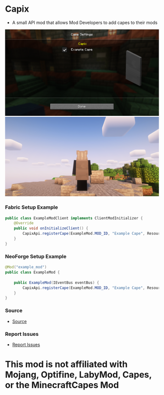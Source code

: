 # Capix
- A small API mod that allows Mod Developers to add capes to their mods

![Config Screen](https://github.com/ChorusTeam/Capix/raw/master/config_screen.png)
![Example Cape](https://github.com/ChorusTeam/Capix/raw/master/cape_example.png)
### Fabric Setup Example

```java
public class ExampleModClient implements ClientModInitializer {
    @Override
    public void onInitializeClient() {
        CapixApi.registerCape(ExampleMod.MOD_ID, "Example Cape", ResourceLocation.fromNamespaceAndPath("example_mod", "textures/example_cape.png"), "https://raw.githubusercontent.com/ExampleTeam/Example/master/namelist.txt");
    }
}
```

### NeoForge Setup Example
```java
@Mod("example_mod")
public class ExampleMod {

    public ExampleMod(IEventBus eventBus) {
        CapixApi.registerCape(ExampleMod.MOD_ID, "Example Cape", ResourceLocation.fromNamespaceAndPath("example_mod", "textures/example_cape.png"), "https://raw.githubusercontent.com/ExampleTeam/Example/master/namelist.txt");
    }
}
```

### Source
* [Source](https://github.com/ChorusTeam/Capix)

### Report Issues
* [Report Issues](https://github.com/ChorusTeam/Capix/issues)

# This mod is not affiliated with Mojang, Optifine, LabyMod, Capes, or the MinecraftCapes Mod
